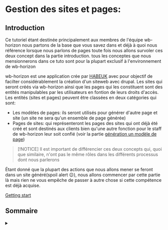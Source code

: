# Gestion des sites et pages:

## Introduction

Ce tutoriel étant destinée principalement aux membres de l'équipe wb-horizon nous partons de la base que vous savez dans et déjà à quoi nous
référence lorsque nous parlons de pages toute fois nous allons survoler ces deux concept dans la partie introduction.
tous les conceptes que nous mensionnerons dans ce tuto sont pour la plupart exclusif à l'environnement de wb-horizon

wb-horizon est une application crée par [HABEUK](https://www.habeuk.com) avec pour objectif de facilter considérablement la création d'un siteweb avec drupal. Les sites qui seront créés via wb-horizon ainsi que les pages qui les constituent sont des entités manipulables par les utilisateurs en fontion de leurs droits d'accès.
Les entités (sites et pages) peuvent être classées en deux catégories qui sont:

- Les modèles de pages: ils seront utilisés pour générer d'autre page et site (un site ne sera qu'un ensemble de page générée)
- Pages de sites: qui représenteront les pages des sites qui ont déjà été créé et sont destinés aux clients bien qu'une autre fonction pour le staff de wb-horizon leur soit confié (voir la partie [génération un modèle de page](/docs/gestion-sites-pages/gen-page))

> [!NOTICE]
> Il est important de différencier ces deux concepts qui, quoi que similaire, n'ont pas le même rôles dans les différents processus dont nous parlerons

Étant donné que la plupart des actions que nous allons mener se feront dans un site généré(spoil alert 😉), nous allons commencer par cette partie là mais rien ne vous empêche de passer à autre chose si cette compétence est déjà acquise.

[Getting start](/docs/gestion-sites-pages/gen-siteweb)

## Sommaire

<details>

<summary></summary>

- [Génération d'un site web](/docs/gestion-sites-pages/gen-siteweb)

- [creation d'un page](/docs/gestion-sites-pages/create-a-page)

- [Quelques outils de customisation d'une page](/docs/gestion-sites-pages/custom-a-page)

  - [ajout d'une section](/docs/gestion-sites-pages/custom-a-page/add-section)

  - [modification des couleurs](/docs/gestion-sites-pages/custom-a-page/update-colors)

  - [modification du layout d'un paragraphe](/docs/gestion-sites-pages/custom-a-page/alter-section-layout)

- [Génération d'un modèle de page](/docs/gestion-sites-pages/gen-page)

  - [page en général](/docs/gestion-sites-pages/gen-page/all-pages)
  - [page d'accueil](/docs/gestion-sites-pages/gen-page/home-pages)

- [Trouble shooting](/docs/gestion-sites-pages/troubleshooting)

</details>
